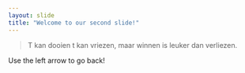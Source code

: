 ```yaml
---
layout: slide
title: "Welcome to our second slide!"
---
```

>T kan dooien t kan vriezen, 
>maar winnen is leuker dan verliezen.


Use the left arrow to go back!
